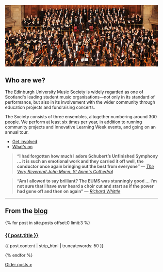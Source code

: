 ---
---

<img alt="Chorus and Symphony Orchestra at the performance of Verdi's Requiem in 2013" src="/assets/img/symphony-chorus-verdi-2013.jpg" class="bordered">

## Who are we?

The Edinburgh University Music Society is widely regarded as one of Scotland's leading student music organisations&mdash;not only in its standard of performance, but also in its involvement with the wider community through education projects and fundraising concerts.

The Society consists of three ensembles, altogether numbering around 300 people. We perform at least six times per year, in addition to running community projects and Innovative Learning Week events, and going on an annual tour.

<ul>
<li><a href="/get-involved/">Get involved</a></li>
<li><a href="/whats-on/">What's on</a></li>
</ul>

<div class="clearfix quotes">
<blockquote class="quote-left">
<p>
<strong>
&ldquo;I had forgotten how much I adore Schubert’s Unfinished Symphony &hellip; it is such an emotional work and they carried it off well, the conductor once again bringing out the best from everyone&rdquo;
</strong>
<cite>&mdash; <a href="http://www.belfastcathedral.org/news/item/722/music-festival-opens-with-the-edinburgh-university-music-society/">
The Very Reverend John Mann, St Anne's Cathedral
</a>
</cite>
</p>
</blockquote>

<blockquote class="quote-right">
<p>
<strong>
&ldquo;Am I allowed to say brilliant? The EUMS was stunningly good &hellip; I’m not sure that I have ever heard a choir cut and start as if the power had gone off and then on again&rdquo;
</strong>
<cite>&mdash; <a href="http://playpitspark.wordpress.com/2010/11/20/the-armed-man/">Richard Whittle</a>
</cite>
</p>
</blockquote>
</div>

<hr>

<h2>From the <a href="/blog/">blog</a></h2>

{% for post in site.posts offset:0 limit:3 %}
<div class="recent-post">
  <h3><a href="{{ post.url }}">{{ post.title }}</a></h3>
  <p>{{ post.content | strip_html | truncatewords: 50 }}</p>
</div>
{% endfor %}

<a href="/blog/">Older posts &raquo;</a>
